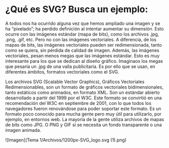 # ¿Qué es SVG? Busca un ejemplo:

A todos nos ha ocurrido alguna vez que hemos ampliado una imagen y se ha “pixelado”; ha perdido definición al intentar aumentar su dimensión. Esto ocurre con las imágenes estándar (mapa de bits), como los archivos .jpg, .png, .gif, etc. Pero no con las imágenes vectoriales. A diferencia, de los mapas de bits, las imágenes vectoriales pueden ser redimensionada, tanto como se quiera, sin pérdida de calidad de imagen. Además, las imágenes vectoriales, pesan menos megas que las imágenes estándar. Esto es muy interesante para los que se dedican al diseño gráfico. Imaginaos los megas que pesaría un .jpg de una valla publicitaria. Es por ello que se usan, en diferentes ámbitos, formatos vectoriales como el SVG.

Los archivos SVG (Scalable Vector Graphics), Gráficos Vectoriales Redimensionables, son un formato de gráficos vectoriales bidimensionales, tanto estáticos como animados, en formato XML. Son un estándar abierto desarrollado a partir del 1999 por el W3C. Este formato se convirtió en una recomendación del W3C en septiembre de 2001, con lo que todos los navegadores fueron renovándose para poder soportar este formato. Es un formato poco conocido para mucha gente pero muy útil para utilizarlo, por ejemplo, en entornos web. La mayoría de la gente utiliza archivos de mapas de bits como JPG. O PNG y GIF si se necesita un fondo transparente o una imagen animada.

![Imagen](Tema 1/Archivos/1200px-SVG_logo.svg (1).png)
